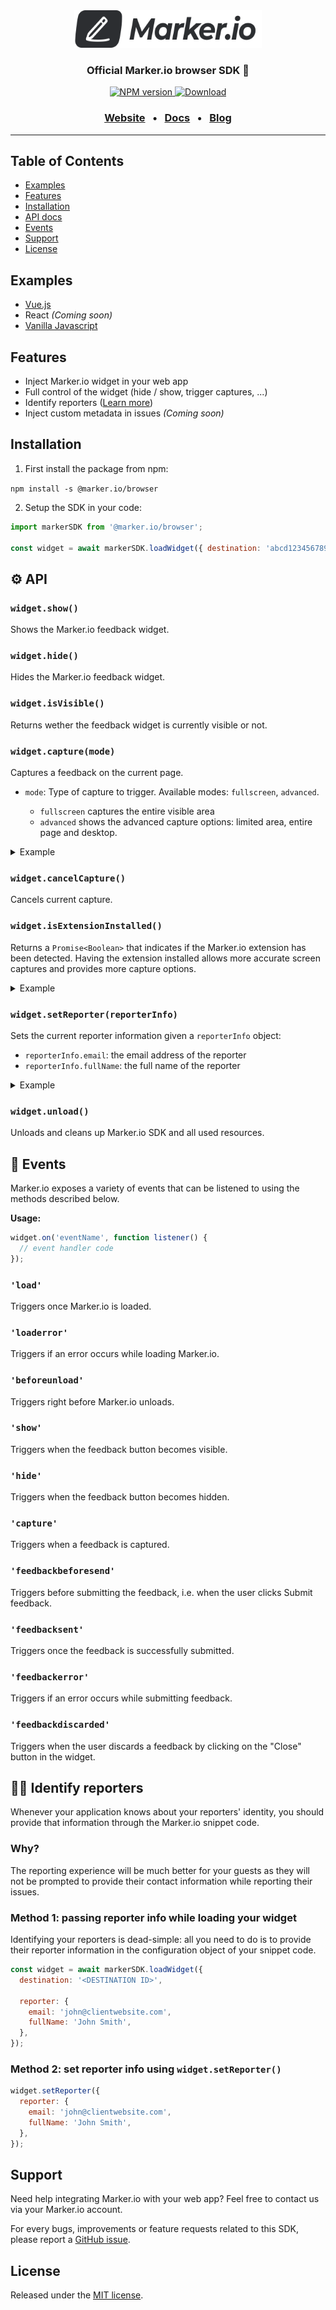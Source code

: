 <div align="center">
  <a href="https://marker.io" target="_blank"><img width="300" height="60" src="./marker.io-logo.svg" /></a>

  <p>
    <h3 align="center">
      Official Marker.io browser SDK 🚀
    </h3>
  </p>

  <a href="https://www.npmjs.com/package/@marker.io/browser">
    <img src="https://img.shields.io/npm/v/@marker.io/browser.svg?style=flat-square" alt="NPM version" />
  </a>

  <a href="https://npmjs.org/package/@marker.io/browser">
    <img src="https://img.shields.io/npm/dt/@marker.io/browser.svg?style=flat-square"
      alt="Download" />
  </a>
</div>

<div align="center">
  <h3>
    <a href="https://www.marker.io/">Website</a>
    <span>&nbsp;&nbsp;•&nbsp;&nbsp;</span>
    <a href="https://help.marker.io/en/collections/2533894-widget">Docs</a>
    <span>&nbsp;&nbsp;•&nbsp;&nbsp;</span>
    <a href="https://marker.io/blog">Blog</a>
  </h3>
</div>

<hr>

## Table of Contents

- [Examples](#examples)
- [Features](#features)
- [Installation](#installation)
- [API docs](#api)
- [Events](#events)
- [Support](#support)
- [License](#license)

## Examples

- [Vue.js](https://github.com/marker-io/browser/tree/master/examples/vue)
- React _(Coming soon)_
- [Vanilla Javascript](https://github.com/marker-io/browser/tree/master/examples/javascript)

## Features

- Inject Marker.io widget in your web app
- Full control of the widget (hide / show, trigger captures, ...)
- Identify reporters ([Learn more](#%EF%B8%8F-identify-reporters))
- Inject custom metadata in issues _(Coming soon)_

## Installation

1. First install the package from npm:

`npm install -s @marker.io/browser`

2. Setup the SDK in your code:

```javascript
import markerSDK from '@marker.io/browser';

const widget = await markerSDK.loadWidget({ destination: 'abcd1234567890' });
```

## ⚙️ API

### `widget.show()`

Shows the Marker.io feedback widget.

### `widget.hide()`

Hides the Marker.io feedback widget.

### `widget.isVisible()`

Returns wether the feedback widget is currently visible or not.

### `widget.capture(mode)`

Captures a feedback on the current page.

- `mode`: Type of capture to trigger. Available modes: `fullscreen`, `advanced`.

  - `fullscreen` captures the entire visible area
  - `advanced` shows the advanced capture options: limited area, entire page and desktop.

<details>
  <summary>Example</summary>

```javascript
widget.capture(); // or
widget.capture('fullscreen');
widget.capture('advanced');
```

</details>

### `widget.cancelCapture()`

Cancels current capture.

### `widget.isExtensionInstalled()`

Returns a `Promise<Boolean>` that indicates if the Marker.io extension has been detected. Having the extension installed allows more accurate screen captures and provides more capture options.

<details>
  <summary>Example</summary>

```javascript
widget.isExtensionInstalled().then((installed) => {
  if (installed) {
    // ...
  } else {
    // show install Marker.io extension button
  }
});
```

</details>

### `widget.setReporter(reporterInfo)`

Sets the current reporter information given a `reporterInfo` object:

- `reporterInfo.email`: the email address of the reporter
- `reporterInfo.fullName`: the full name of the reporter

<details>
  <summary>Example</summary>

```javascript
widget.setReporter({
  email: 'client@website.com',
  fullName: 'Gabrielle Rose',
});
```

</details>

### `widget.unload()`

Unloads and cleans up Marker.io SDK and all used resources.

## 🚨 Events

Marker.io exposes a variety of events that can be listened to using the methods described below.

**Usage:**

```javascript
widget.on('eventName', function listener() {
  // event handler code
});
```

### `'load'`

Triggers once Marker.io is loaded.

### `'loaderror'`

Triggers if an error occurs while loading Marker.io.

### `'beforeunload'`

Triggers right before Marker.io unloads.

### `'show'`

Triggers when the feedback button becomes visible.

### `'hide'`

Triggers when the feedback button becomes hidden.

### `'capture'`

Triggers when a feedback is captured.

### `'feedbackbeforesend'`

Triggers before submitting the feedback, i.e. when the user clicks Submit feedback.

### `'feedbacksent'`

Triggers once the feedback is successfully submitted.

### `'feedbackerror'`

Triggers if an error occurs while submitting feedback.

### `'feedbackdiscarded'`

Triggers when the user discards a feedback by clicking on the "Close" button in the widget.

## 🙋‍♂️ Identify reporters

Whenever your application knows about your reporters' identity, you should provide that information through the Marker.io snippet code.

### Why?

The reporting experience will be much better for your guests as they will not be prompted to provide their contact information while reporting their issues.

### Method 1: passing reporter info while loading your widget

Identifying your reporters is dead-simple: all you need to do is to provide their reporter information in the configuration object of your snippet code.

```javascript
const widget = await markerSDK.loadWidget({
  destination: '<DESTINATION ID>',

  reporter: {
    email: 'john@clientwebsite.com',
    fullName: 'John Smith',
  },
});
```

### Method 2: set reporter info using `widget.setReporter()`

```javascript
widget.setReporter({
  reporter: {
    email: 'john@clientwebsite.com',
    fullName: 'John Smith',
  },
});
```

## Support

Need help integrating Marker.io with your web app? Feel free to contact us via your Marker.io account.

For every bugs, improvements or feature requests related to this SDK, please report a [GitHub issue](https://github.com/marker-io/browser/issues/new).

## License

Released under the [MIT license](LICENSE.md).
